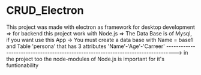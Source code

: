 # CRUD_Electron
This project was made with electron as framework for desktop development
=> for backend this project work with Node.js
=> The Data Base is of Mysql, if you want use this App -> You must create a data base with Name = base1 and Table 'persona' that has 3 attributes 'Name'-'Age'-'Carreer'
---------------------------------------------------------------------------------->
in the project too the node-modules of Node.js  is important for it's funtionability
